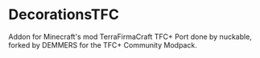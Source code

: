 # DecorationsTFC
Addon for Minecraft's mod TerraFirmaCraft
TFC+ Port done by nuckable, forked by DEMMERS for the TFC+ Community Modpack.
